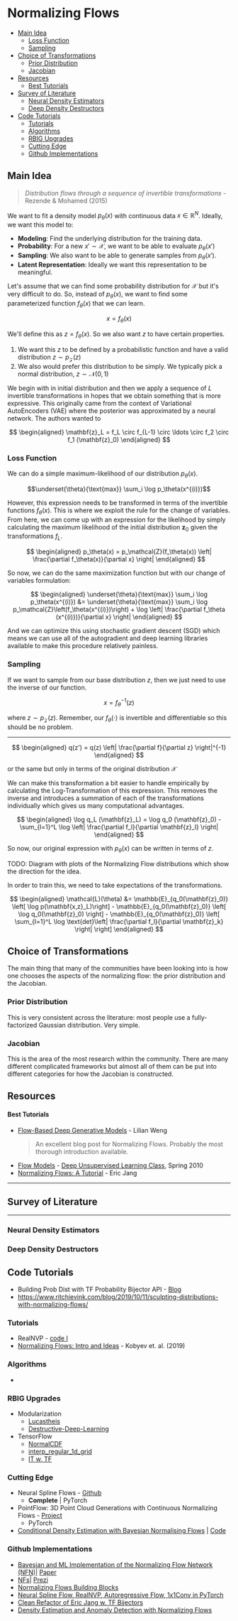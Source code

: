 # Normalizing Flows

- [Main Idea](#main-idea)
  - [Loss Function](#loss-function)
  - [Sampling](#sampling)
- [Choice of Transformations](#choice-of-transformations)
  - [Prior Distribution](#prior-distribution)
  - [Jacobian](#jacobian)
- [Resources](#resources)
    - [Best Tutorials](#best-tutorials)
- [Survey of Literature](#survey-of-literature)
  - [Neural Density Estimators](#neural-density-estimators)
  - [Deep Density Destructors](#deep-density-destructors)
- [Code Tutorials](#code-tutorials)
  - [Tutorials](#tutorials)
  - [Algorithms](#algorithms)
  - [RBIG Upgrades](#rbig-upgrades)
  - [Cutting Edge](#cutting-edge)
  - [Github Implementations](#github-implementations)


## Main Idea

> *Distribution flows through a sequence of invertible transformations* - Rezende & Mohamed (2015)


We want to fit a density model $p_\theta(x)$ with continuous data $x \in \mathbb{R}^N$. Ideally, we want this model to:

* **Modeling**: Find the underlying distribution for the training data.
* **Probability**: For a new $x' \sim \mathcal{X}$, we want to be able to evaluate $p_\theta(x')$
* **Sampling**: We also want to be able to generate samples from $p_\theta(x')$.
* **Latent Representation**: Ideally we want this representation to be meaningful.


Let's assume that we can find some probability distribution for $\mathcal{X}$ but it's very difficult to do. So, instead of $p_\theta(x)$, we want to find some parameterized function $f_\theta(x)$ that we can learn.

$$x = f_\theta(x)$$

We'll define this as $z=f_\theta(x)$. So we also want $z$ to have certain properties. 

1. We want this $z$ to be defined by a probabilistic function and have a valid distribution $z \sim p_\mathcal{Z}(z)$
2. We also would prefer this distribution to be simply. We typically pick a normal distribution, $z \sim \mathcal{N}(0,1)$





 We begin with in initial distribution and then we apply a sequence of $L$ invertible transformations in hopes that we obtain something that is more expressive. This originally came from the context of Variational AutoEncoders (VAE) where the posterior was approximated by a neural network. The authors wanted to 

$$
\begin{aligned}
\mathbf{z}_L = f_L \circ f_{L-1} \circ \ldots \circ f_2 \circ f_1 (\mathbf{z}_0)
\end{aligned}
$$



### Loss Function

We can do a simple maximum-likelihood of our distribution $p_\theta(x)$. 

$$\underset{\theta}{\text{max}} \sum_i \log p_\theta(x^{(i)})$$

However, this expression needs to be transformed in terms of the invertible functions $f_\theta(x)$. This is where we exploit the rule for the change of variables. From here, we can come up with an expression for the likelihood by simply calculating the maximum likelihood of the initial distribution $\mathbf{z}_0$ given the transformations $f_L$. 



$$
\begin{aligned}
p_\theta(x) = p_\mathcal{Z}(f_\theta(x)) \left| \frac{\partial f_\theta(x)}{\partial x} \right|
\end{aligned}
$$

So now, we can do the same maximization function but with our change of variables formulation:

$$
\begin{aligned}
\underset{\theta}{\text{max}} \sum_i \log p_\theta(x^{(i)}) &= 
\underset{\theta}{\text{max}} \sum_i \log p_\mathcal{Z}\left(f_\theta(x^{(i)})\right) +
\log \left| \frac{\partial f_\theta (x^{(i)})}{\partial x} \right|
\end{aligned}
$$

And we can optimize this using stochastic gradient descent (SGD) which means we can use all of the autogradient and deep learning libraries available to make this procedure relatively painless.

### Sampling

If we want to sample from our base distribution $z$, then we just need to use the inverse of our function. 

$$x = f_\theta^{-1}(z)$$

where $z \sim p_\mathcal{Z}(z)$. Remember, our $f_\theta(\cdot)$ is invertible and differentiable so this should be no problem.


---


$$
\begin{aligned}
q(z') = q(z) \left| \frac{\partial f}{\partial z} \right|^{-1}
\end{aligned}
$$

or the same but only in terms of the original distribution $\mathcal{X}$


We can make this transformation a bit easier to handle empirically by calculating the Log-Transformation of this expression. This removes the inverse and introduces a summation of each of the transformations individually which gives us many computational advantages.

$$
\begin{aligned}
\log q_L (\mathbf{z}_L) = \log q_0 (\mathbf{z}_0) - \sum_{l=1}^L \log \left| \frac{\partial f_l}{\partial \mathbf{z}_l} \right|
\end{aligned}
$$

So now, our original expression with $p_\theta(x)$ can be written in terms of $z$.



TODO: Diagram with plots of the Normalizing Flow distributions which show the direction for the idea.

In order to train this, we need to take expectations of the transformations.

$$
\begin{aligned}
\mathcal{L}(\theta) &= 
\mathbb{E}_{q_0(\mathbf{z}_0)} \left[ \log p(\mathbf{x,z}_L)\right] -
\mathbb{E}_{q_0(\mathbf{z}_0)} \left[ \log q_0(\mathbf{z}_0) \right] -
\mathbb{E}_{q_0(\mathbf{z}_0)} 
\left[ \sum_{l=1}^L \log \text{det}\left| \frac{\partial f_l}{\partial \mathbf{z}_k} \right| \right]
\end{aligned}
$$



## Choice of Transformations

The main thing that many of the communities have been looking into is how one chooses the aspects of the normalizing flow: the prior distribution and the Jacobian. 


### Prior Distribution

This is very consistent across the literature: most people use a fully-factorized Gaussian distribution. Very simple.

### Jacobian

This is the area of the most research within the community. There are many different complicated frameworks but almost all of them can be put into different categories for how the Jacobian is constructed.

## Resources

#### Best Tutorials

* [Flow-Based Deep Generative Models](https://lilianweng.github.io/lil-log/2018/10/13/flow-based-deep-generative-models.html) - Lilian Weng
  > An excellent blog post for Normalizing Flows. Probably the most thorough introduction available.
* [Flow Models](https://docs.google.com/presentation/d/1WqEy-b8x-PhvXB_IeA6EoOfSTuhfgUYDVXlYP8Jh_n0/edit#slide=id.g7d4f9f0446_0_43) - [Deep Unsupervised Learning Class](https://sites.google.com/view/berkeley-cs294-158-sp20/home), Spring 2010 
* [Normalizing Flows: A Tutorial](https://docs.google.com/presentation/d/1wHJz9Awhlp-PWLZGWJKzF66gzvqdSrhknb-iLFJ1Owo/edit#slide=id.p) - Eric Jang



---

## Survey of Literature

---

### Neural Density Estimators

### Deep Density Destructors

## Code Tutorials

* Building Prob Dist with TF Probability Bijector API - [Blog](https://tiao.io/post/building-probability-distributions-with-tensorflow-probability-bijector-api/)
* https://www.ritchievink.com/blog/2019/10/11/sculpting-distributions-with-normalizing-flows/





### Tutorials

* RealNVP - [code I](https://github.com/bayesgroup/deepbayes-2019/blob/master/seminars/day3/nf/nf-solution.ipynb)
* [Normalizing Flows: Intro and Ideas](https://arxiv.org/pdf/1908.09257.pdf) - Kobyev et. al. (2019)


### Algorithms

*


### RBIG Upgrades

* Modularization
  * [Lucastheis](https://github.com/lucastheis/mixtures)
  * [Destructive-Deep-Learning](https://github.com/davidinouye/destructive-deep-learning/tree/master)
* TensorFlow
  * [NormalCDF](https://github.com/tensorflow/probability/blob/master/tensorflow_probability/python/bijectors/normal_cdf.py)
  * [interp_regular_1d_grid](https://www.tensorflow.org/probability/api_docs/python/tfp/math/interp_regular_1d_grid)
  * [IT w. TF](https://nbviewer.jupyter.org/github/adhiraiyan/DeepLearningWithTF2.0/blob/master/notebooks/03.00-Probability-and-Information-Theory.ipynb)


### Cutting Edge

* Neural Spline Flows - [Github](https://github.com/bayesiains/nsf)
  * **Complete** | PyTorch
* PointFlow: 3D Point Cloud Generations with Continuous Normalizing Flows - [Project](https://www.guandaoyang.com/PointFlow/)
  * PyTorch
* [Conditional Density Estimation with Bayesian Normalising Flows](https://arxiv.org/abs/1802.04908) | [Code](https://github.com/blt2114/CDE_with_BNF)

### Github Implementations

* [Bayesian and ML Implementation of the Normalizing Flow Network (NFN)](https://github.com/siboehm/NormalizingFlowNetwork)| [Paper](https://arxiv.org/abs/1907.08982)
* [NFs](https://github.com/ktisha/normalizing-flows)| [Prezi](https://github.com/ktisha/normalizing-flows/blob/master/presentation/presentation.pdf)
* [Normalizing Flows Building Blocks](https://github.com/colobas/normalizing-flows)
* [Neural Spline Flow, RealNVP, Autoregressive Flow, 1x1Conv in PyTorch](https://github.com/tonyduan/normalizing-flows)
* [Clean Refactor of Eric Jang w. TF Bijectors](https://github.com/breadbread1984/FlowBasedGenerativeModel)
* [Density Estimation and Anomaly Detection with Normalizing Flows](https://github.com/rom1mouret/anoflows)